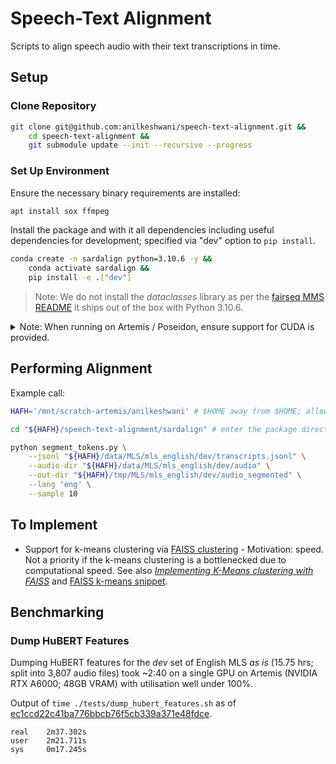 # Speech-Text Alignment

Scripts to align speech audio with their text transcriptions in time. 

## Setup

### Clone Repository

```bash
git clone git@github.com:anilkeshwani/speech-text-alignment.git && 
    cd speech-text-alignment &&
    git submodule update --init --recursive --progress
```

### Set Up Environment

Ensure the necessary binary requirements are installed:

```bash
apt install sox ffmpeg
```

Install the package and with it all dependencies including useful dependencies for development; specified via "dev" option to `pip install`.

```bash
conda create -n sardalign python=3.10.6 -y &&
    conda activate sardalign &&
    pip install -e .["dev"]
```

> Note: We do not install the _dataclasses_ library as per the [fairseq MMS README](https://github.com/facebookresearch/fairseq/blob/bedb259bf34a9fc22073c13a1cee23192fa70ef3/examples/mms/data_prep/README.md) it ships out of the box with Python 3.10.6.

<details>
  <summary>Note: When running on Artemis / Poseidon, ensure support for CUDA is provided.</summary>
  
  At the time of writing, NVIDIA / CUDA drivers were:
  - NVIDIA-SMI: 525.89.02
  - Driver Version: 525.89.02
  - CUDA Version: 12.0
  
</details>

## Performing Alignment

Example call:

```bash
HAFH='/mnt/scratch-artemis/anilkeshwani' # $HOME away from $HOME; allows flexible relative paths

cd "${HAFH}/speech-text-alignment/sardalign" # enter the package directory

python segment_tokens.py \
    --jsonl "${HAFH}/data/MLS/mls_english/dev/transcripts.jsonl" \
    --audio-dir "${HAFH}/data/MLS/mls_english/dev/audio" \
    --out-dir "${HAFH}/tmp/MLS/mls_english/dev/audio_segmented" \
    --lang 'eng' \
    --sample 10
```

## To Implement

- Support for k-means clustering via [FAISS clustering](https://github.com/facebookresearch/faiss/wiki/Faiss-building-blocks:-clustering,-PCA,-quantization) - Motivation: speed. Not a priority if the k-means clustering is a bottlenecked due to computational speed. See also [_Implementing K-Means clustering with FAISS_](https://www.kdnuggets.com/2021/01/k-means-faster-lower-error-scikit-learn.html) and [FAISS k-means snippet](/snippets/faiss_kmeans.py).

## Benchmarking

### Dump HuBERT Features

Dumping HuBERT features for the _dev_ set of English MLS _as is_ (15.75 hrs; split into 3,807 audio files) took ~2:40 on a single GPU on Artemis (NVIDIA RTX A6000; 48GB VRAM) with utilisation well under 100%.

Output of `time ./tests/dump_hubert_features.sh` as of [ec1ccd22c41ba776bbcb76f5cb339a371e48fdce](https://github.com/anilkeshwani/speech-text-alignment/tree/ec1ccd22c41ba776bbcb76f5cb339a371e48fdce).

```
real    2m37.302s
user    2m21.711s
sys     0m17.245s
```
